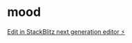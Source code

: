 # mood

[Edit in StackBlitz next generation editor ⚡️](https://stackblitz.com/~/github.com/Kurt-d1/mood)